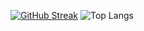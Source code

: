 <a href="https://git.io/streak-stats"><img src="https://github-readme-streak-stats.herokuapp.com?user=ENAMINE1&theme=dracula&border_radius=5&stroke=7CC5EB&fire=EB7A15&sideLabels=5CEB4D&ring=EBB33F&background=45%2C0772EB%2CEB2B2A" alt="GitHub Streak" /></a>
![Top Langs](https://github-readme-stats.vercel.app/api/top-langs/?username=ENAMINE1&layout=compact)
